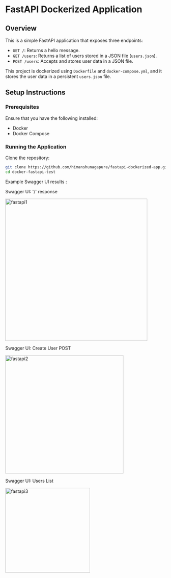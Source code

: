 # FastAPI Dockerized Application

## Overview
This is a simple FastAPI application that exposes three endpoints:
- `GET /`: Returns a hello message.
- `GET /users`: Returns a list of users stored in a JSON file (`users.json`).
- `POST /users`: Accepts and stores user data in a JSON file.

This project is dockerized using `Dockerfile` and `docker-compose.yml`, and it stores the user data in a persistent `users.json` file.

## Setup Instructions

### Prerequisites
Ensure that you have the following installed:
- Docker
- Docker Compose

### Running the Application

Clone the repository:
   ```bash
   git clone https://github.com/himanshunagapure/fastapi-dockerized-app.git
   cd docker-fastapi-test
```

Example Swagger UI results : 

Swagger UI: '/' response 

<img width="446" alt="fastapi1" src="https://github.com/user-attachments/assets/e17c816b-6e4e-4ee5-81c1-d2a53d0b3b4e" />

Swagger UI: Create User POST

<img width="371" alt="fastapi2" src="https://github.com/user-attachments/assets/1ac45c1d-7c0c-4ca3-86f7-ffa584102d47" />

Swagger UI: Users List

<img width="266" alt="fastapi3" src="https://github.com/user-attachments/assets/750b055c-abf2-41bf-8e07-bc5f77b034da" />
